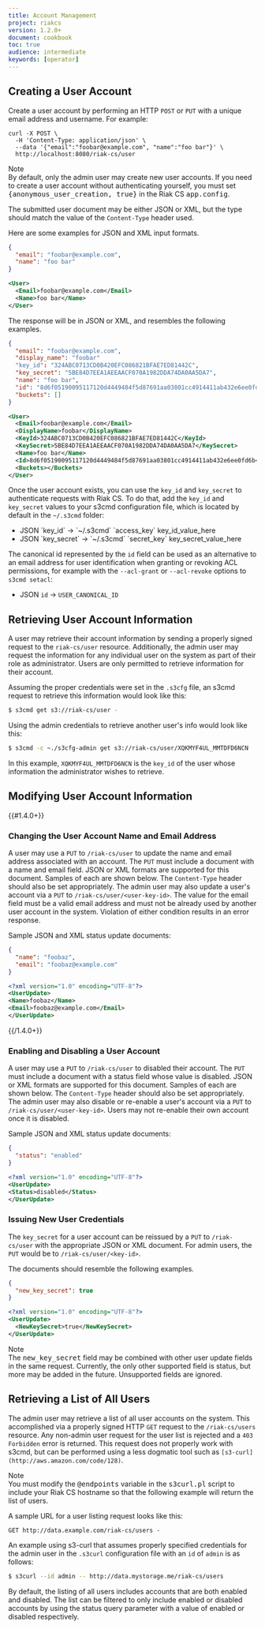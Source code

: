 ```yaml
---
title: Account Management
project: riakcs
version: 1.2.0+
document: cookbook
toc: true
audience: intermediate
keywords: [operator]
---
```


## Creating a User Account

Create a user account by performing an HTTP `POST` or `PUT` with a unique email address and username. For example:

```curl
curl -X POST \
  -H 'Content-Type: application/json' \
  --data '{"email":"foobar@example.com", "name":"foo bar"}' \
  http://localhost:8080/riak-cs/user 
```

<div class="note"><div class="title">Note</div>By default, only the admin user may create new user accounts. If you need to create a user account without authenticating yourself, you must set <tt>{anonymous_user_creation, true}</tt> in the Riak CS <tt>app.config</tt>.
</div>

The submitted user document may be either JSON or XML, but the type should match the value of the `Content-Type` header used.

Here are some examples for JSON and XML input formats.

```json
{
  "email": "foobar@example.com",
  "name": "foo bar"
}
```

```xml
<User>
  <Email>foobar@example.com</Email>
  <Name>foo bar</Name>
</User>
```

The response will be in JSON or XML, and resembles the following examples.

```json
{
  "email": "foobar@example.com",
  "display_name": "foobar"
  "key_id": "324ABC0713CD0B420EFC086821BFAE7ED81442C",
  "key_secret": "5BE84D7EEA1AEEAACF070A1982DDA74DA0AA5DA7",
  "name": "foo bar",
  "id": "8d6f05190095117120d4449484f5d87691aa03801cc4914411ab432e6ee0fd6b",
  "buckets": []
}
```

```xml
<User>
  <Email>foobar@example.com</Email>
  <DisplayName>foobar</DisplayName>
  <KeyId>324ABC0713CD0B420EFC086821BFAE7ED81442C</KeyId>
  <KeySecret>5BE84D7EEA1AEEAACF070A1982DDA74DA0AA5DA7</KeySecret>
  <Name>foo bar</Name>
  <Id>8d6f05190095117120d4449484f5d87691aa03801cc4914411ab432e6ee0fd6b</Id>
  <Buckets></Buckets>
</User>
```

Once the user account exists, you can use the `key_id` and `key_secret` to authenticate requests with Riak CS. To do that, add the `key_id` and `key_secret` values to your s3cmd configuration file, which is located by default in the `~/.s3cmd` folder:

* JSON \`key_id\` -> \`~/.s3cmd\` \`access_key\` key_id_value_here
* JSON \`key_secret\` -> \`~/.s3cmd\` \`secret_key\` key_secret_value_here

The canonical id represented by the `id` field can be used as an alternative to an email address for user identification when granting or revoking ACL permissions, for example with the `--acl-grant` or `--acl-revoke` options to `s3cmd setacl`:

* JSON `id` -> `USER_CANONICAL_ID`

## Retrieving User Account Information

A user may retrieve their account information by sending a properly signed request to the `riak-cs/user` resource. Additionally, the admin user may request the information for any individual user on the system as part of their role as administrator. Users are only permitted to retrieve information for their account.

Assuming the proper credentials were set in the `.s3cfg` file, an s3cmd request to retrieve this information would look like this:

```bash
$ s3cmd get s3://riak-cs/user -
```

Using the admin credentials to retrieve another user's info would look like this:

```bash
$ s3cmd -c ~./s3cfg-admin get s3://riak-cs/user/XQKMYF4UL_MMTDFD6NCN
```

In this example, `XQKMYF4UL_MMTDFD6NCN` is the `key_id` of the user whose information the administrator wishes to retrieve.

## Modifying User Account Information

{{#1.4.0+}}

### Changing the User Account Name and Email Address

A user may use a `PUT` to `/riak-cs/user` to update the name and email address associated with an account. The `PUT` must include a document with a name and email field. JSON or XML formats are supported for this document. Samples of each are shown below. The `Content-Type` header should also be set appropriately. The admin user may also update a user's account via a `PUT` to `/riak-cs/user/<user-key-id>`. The value for the email field must be a valid email address and must not be already used by another user account in the system. Violation of either condition results in an error response.

Sample JSON and XML status update documents:

```json
{
  "name": "foobaz",
  "email": "foobaz@example.com"
}
```

```xml
<?xml version="1.0" encoding="UTF-8"?>
<UserUpdate>
<Name>foobaz</Name>
<Email>foobaz@example.com</Email>
</UserUpdate>
```
{{/1.4.0+}}

### Enabling and Disabling a User Account
A user may use a `PUT` to `/riak-cs/user` to disabled their account. The `PUT` must include a document with a status field whose value is disabled. JSON or XML formats are supported for this document. Samples of each are shown below. The `Content-Type` header should also be set appropriately. The admin user may also disable or re-enable a user's account via a `PUT` to `/riak-cs/user/<user-key-id>`. Users may not re-enable their own account once it is disabled.

Sample JSON and XML status update documents:

```json
{
  "status": "enabled"
}
```

```xml
<?xml version="1.0" encoding="UTF-8"?>
<UserUpdate>
<Status>disabled</Status>
</UserUpdate>
```

### Issuing New User Credentials
The `key_secret` for a user account can be reissued by a `PUT` to `/riak-cs/user` with the appropriate JSON or XML document. For admin users, the `PUT` would be to `/riak-cs/user/<key-id>`.

The documents should resemble the following examples.

```json
{
  "new_key_secret": true
}
```

```xml
<?xml version="1.0" encoding="UTF-8"?>
<UserUpdate>
  <NewKeySecret>true</NewKeySecret>
</UserUpdate>
```

<div class="note">
<div class="title">Note</div>
The <tt>new_key_secret</tt> field may be combined with other user update fields in the same request. Currently, the only other supported field is status, but more may be added in the future. Unsupported fields are ignored.
</div>

## Retrieving a List of All Users
The admin user may retrieve a list of all user accounts on the system. This accomplished via a properly signed HTTP `GET` request to the `/riak-cs/users` resource. Any non-admin user request for the user list is rejected and a `403 Forbidden` error is returned. This request does not properly work with s3cmd, but can be performed using a less dogmatic tool such as `[s3-curl](http://aws.amazon.com/code/128)`.

<div class="info"><div class="title">Note</div>You must modify the <tt>@endpoints</tt> variable in the <tt>s3curl.pl</tt> script to include your Riak CS hostname so that the following example will return the list of users.
</div>

A sample URL for a user listing request looks like this:

```http
GET http://data.example.com/riak-cs/users -
```

An example using s3-curl that assumes properly specified credentials for the admin user in the `.s3curl` configuration file with an `id` of `admin` is as follows:

```bash
$ s3curl --id admin -- http://data.mystorage.me/riak-cs/users
```

By default, the listing of all users includes accounts that are both enabled and disabled. The list can be filtered to only include enabled or disabled accounts by using the status query parameter with a value of enabled or disabled respectively.
